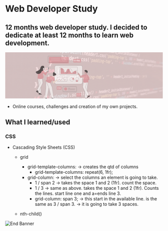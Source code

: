 # Web Developer Study
## 12 months web developer study. I decided to dedicate at least 12 months to learn web development.

![Begin Banner](/Documentation/top-1200x350.gif)

* Online courses, challenges and creation of my own projects.

## What I learned/used 
### CSS 
* Cascading Style Sheets (CSS) 
    * grid
        * grid-template-columns: -> creates the qtd of columns
            * grid-template-columns: repeat(6, 1fr);
        * grid-column: -> select the columns an element is going to take.
            * 1 / span 2 -> takes the space 1 and 2 (1fr). count the space.
            * 1 / 3 -> same as above. takes the space 1 and 2 (1fr). Counts the lines. start line one and a=ends line 3.
            * grid-column: span 3; -> this start in the available line. is the same as 3 / span 3. -> it is going to take 3 spaces.


            
    * nth-child()



![End Banner](/Documentation/botton-1200x350.gif)